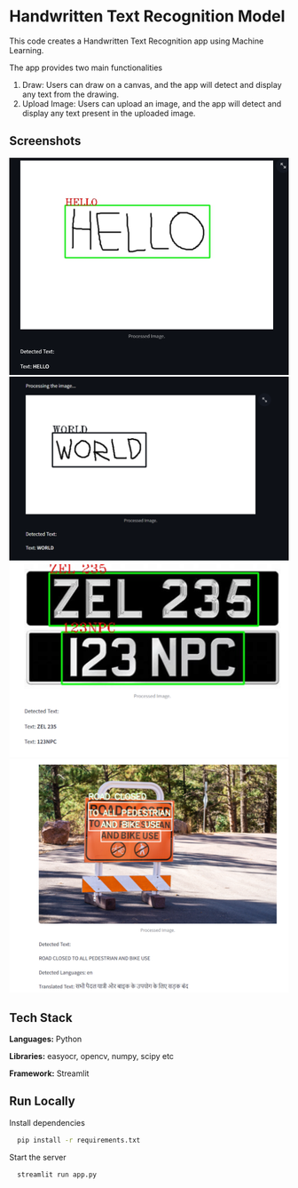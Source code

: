 
# Handwritten Text Recognition Model

This code creates a Handwritten Text Recognition app using Machine Learning.

The app provides two main functionalities
    
1. Draw: Users can draw on a canvas, and the app will detect and display any text from the drawing.
2. Upload Image: Users can upload an image, and the app will detect and display any text present in the uploaded image.


## Screenshots

![App Screenshot](RESULTS\OP5.png)
![App Screenshot](RESULTS\OP7.png)
![App Screenshot](RESULTS\OP2.png)
![App Screenshot](RESULTS\OP1.png)



## Tech Stack

**Languages:** Python

**Libraries:** easyocr, opencv, numpy, scipy etc

**Framework:** Streamlit


## Run Locally

Install dependencies

```bash
  pip install -r requirements.txt
```

Start the server

```bash
  streamlit run app.py
```


